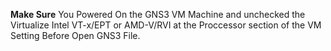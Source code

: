 **Make Sure** 
 You Powered On the GNS3 VM Machine and unchecked the Virtualize Intel VT-x/EPT or AMD-V/RVI at the Proccessor section of the VM Setting Before Open GNS3 File.
